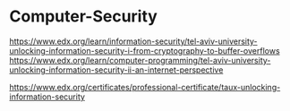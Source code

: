 # Computer-Security
https://www.edx.org/learn/information-security/tel-aviv-university-unlocking-information-security-i-from-cryptography-to-buffer-overflows https://www.edx.org/learn/computer-programming/tel-aviv-university-unlocking-information-security-ii-an-internet-perspective

https://www.edx.org/certificates/professional-certificate/taux-unlocking-information-security
